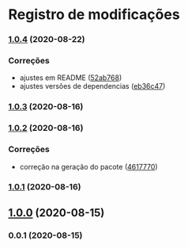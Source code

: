 # Registro de modificações

### [1.0.4](https://github.com/brodao/act-jest-snapshot-console/compare/v1.0.3...v1.0.4) (2020-08-22)


### Correções

* ajustes em README ([52ab768](https://github.com/brodao/act-jest-snapshot-console/commit/52ab768f33afd23cde69a093715b379c2b7b1cef))
* ajustes versões de dependencias ([eb36c47](https://github.com/brodao/act-jest-snapshot-console/commit/eb36c476e3932550bb12d8f453590d505ede22f1))

### [1.0.3](https://github.com/brodao/act-jest-snapshot-console/compare/v1.0.2...v1.0.3) (2020-08-16)

### [1.0.2](https://github.com/brodao/act-jest-snapshot-console/compare/v1.0.1...v1.0.2) (2020-08-16)


### Correções

* correção na geração do pacote ([4617770](https://github.com/brodao/act-jest-snapshot-console/commit/4617770090661cda73842674b68a7f8e89f8b4b6))

### [1.0.1](https://github.com/brodao/act-jest-snapshot-console/compare/v1.0.0...v1.0.1) (2020-08-16)

## [1.0.0](https://github.com/brodao/act-jest-snapshot-console/compare/v0.0.1...v1.0.0) (2020-08-15)

### 0.0.1 (2020-08-15)
